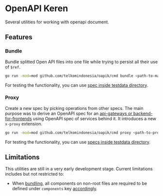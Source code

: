 # OpenAPI Keren

Several utilities for working with openapi document.

## Features

### Bundle

Bundle splitted Open API files into one file while trying to persist all their use of `$ref`.

```bash
go run -mod=mod github.com/telkomindonesia/oapik/cmd bundle <path-to-main-spec> <path-to-generated-spec>
```

For testing the functionality, you can use [spec inside testdata directory](./internal/bundle/testdata/profile/).

### Proxy

Create a new spec by picking operations from other specs. The main purpose was to derive an OpenAPI spec for an [api-gateways or backend-for-frontends](https://microservices.io/patterns/apigateway.html) using OpenAPI spec of services behind it. It introduces a new `x-proxy` extension.

```bash
go run -mod=mod github.com/telkomindonesia/oapik/cmd proxy <path-to-proxy-spec> <path-to-generated-spec> [<path-to-generated-go-file>]
```

For testing the functionality, you can use [specs inside testdata directory](./internal/proxy/testdata/spec-proxy.yml).

## Limitations

This utilities are still in a very early development stage. Current limitations includes but not restricted to:

- When [bundling](#bundle), all components on non-root files are required to be defined under `components` key [accordingly](https://swagger.io/specification/#components-object).
